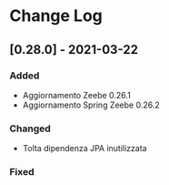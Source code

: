 # Change Log
## [0.28.0] - 2021-03-22

### Added

- Aggiornamento Zeebe 0.26.1
- Aggiornamento Spring Zeebe 0.26.2

### Changed

- Tolta dipendenza JPA inutilizzata
### Fixed